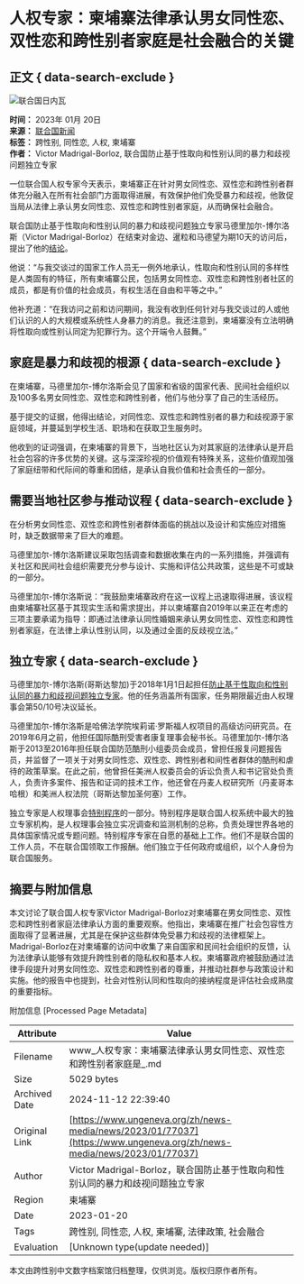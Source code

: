 # 人权专家：柬埔寨法律承认男女同性恋、双性恋和跨性别者家庭是社会融合的关键

## 正文 { data-search-exclude }


![联合国日内瓦](https://www.un.org/sites/default/files/styles/un_section_hero/theme/un_geneva_theme/images/banner.jpg?itok=30aauOz7)

**时间：** 2023年 01月 20日  
**来源：** [联合国新闻](https://news.un.org/feed/view/zh/story/2023/01/1114352)  
**标签：** 跨性别, 同性恋, 人权, 柬埔寨  
**作者：** Victor Madrigal-Borloz, 联合国防止基于性取向和性别认同的暴力和歧视问题独立专家  

一位联合国人权专家今天表示，柬埔寨正在针对男女同性恋、双性恋和跨性别者群体充分融入在所有社会部门方面取得进展，有效保护他们免受暴力和歧视，他敦促当局从法律上承认男女同性恋、双性恋和跨性别者家庭，从而确保社会融合。

联合国防止基于性取向和性别认同的暴力和歧视问题独立专家马德里加尔-博尔洛斯（Victor Madrigal-Borloz）在结束对金边、暹粒和马德望为期10天的访问后，提出了他的[结论](https://www.ohchr.org/sites/default/files/documents/issues/sexualorientation/cfi-visitcambodia/2023-01-19/Cambodia-End-of-mission-statement_IE-SOGI-20Jan2023-EN.docx)。

他说：“与我交谈过的国家工作人员无一例外地承认，性取向和性别认同的多样性是人类固有的特征，所有柬埔寨公民，包括男女同性恋、双性恋和跨性别者社区的成员，都是有价值的社会成员，有权生活在自由和平等之中。”

他补充道：“在我访问之前和访问期间，我没有收到任何针对与我交谈过的人或他们认识的人的大规模或系统性人身暴力的消息。我还注意到，柬埔寨没有立法明确将性取向或性别认同定为犯罪行为。这个开端令人鼓舞。”

## 家庭是暴力和歧视的根源 { data-search-exclude }

在柬埔寨，马德里加尔-博尔洛斯会见了国家和省级的国家代表、民间社会组织以及100多名男女同性恋、双性恋和跨性别者，他们与他分享了自己的生活经历。

基于提交的证据，他得出结论，对同性恋、双性恋和跨性别者的暴力和歧视源于家庭领域，并蔓延到学校生活、职场和在获取卫生服务时。

他收到的证词强调，在柬埔寨的背景下，当地社区认为对其家庭的法律承认是开启社会包容的许多优势的关键。这与深深珍视的价值观有特殊关系，这些价值观加强了家庭纽带和代际间的尊重和团结，是承认自我价值和社会责任的一部分。

## 需要当地社区参与推动议程 { data-search-exclude }

在分析男女同性恋、双性恋和跨性别者群体面临的挑战以及设计和实施应对措施时，缺乏数据带来了巨大的难题。

马德里加尔-博尔洛斯建议采取包括调查和数据收集在内的一系列措施，并强调有关社区和民间社会组织需要充分参与设计、实施和评估公共政策，这些是不可或缺的一部分。

马德里加尔-博尔洛斯说：“我鼓励柬埔寨政府在这一议程上迅速取得进展，该议程由柬埔寨社区基于其现实生活和需求提出，并以柬埔寨自2019年以来正在考虑的三项主要承诺为指导：即通过法律承认同性婚姻来承认男女同性恋、双性恋和跨性别者家庭，在法律上承认性别认同，以及通过全面的反歧视立法。”

## 独立专家 { data-search-exclude }

马德里加尔-博尔洛斯(哥斯达黎加)于2018年1月1日起担任[防止基于性取向和性别认同的暴力和歧视问题独立专家](https://www.ohchr.org/zh/special-procedures/ie-sexual-orientation-and-gender-identity)。他的任务涵盖所有国家，任务期限最近由人权理事会第50/10号决议延长。

马德里加尔-博尔洛斯是哈佛法学院埃莉诺·罗斯福人权项目的高级访问研究员。在2019年6月之前，他担任国际酷刑受害者康复理事会秘书长。马德里加尔-博尔洛斯于2013至2016年担任联合国防范酷刑小组委员会成员，曾担任报复问题报告员，并监督了一项关于对男女同性恋、双性恋、跨性别者和间性者群体的酷刑和虐待的政策草案。在此之前，他曾担任美洲人权委员会的诉讼负责人和书记官处负责人，负责许多案件、报告和证词的技术工作，他还曾在丹麦人权研究所（丹麦哥本哈根）和美洲人权法院（哥斯达黎加圣何塞）工作。

独立专家是人权理事会[特别程序](https://www.ohchr.org/zh/special-procedures-human-rights-council)的一部分。特别程序是联合国人权系统中最大的独立专家机构，是人权理事会独立实况调查和监测机制的总称，负责处理世界各地的具体国家情况或专题问题。特别程序专家在自愿的基础上工作。他们不是联合国的工作人员，不在联合国领取工作报酬。他们独立于任何政府或组织，以个人身份为联合国服务。

## 摘要与附加信息

<!-- tcd_abstract -->
本文讨论了联合国人权专家Victor Madrigal-Borloz对柬埔寨在男女同性恋、双性恋和跨性别者家庭法律承认方面的重要观察。他指出，柬埔寨在推广社会包容性方面取得了显著进展，尤其是在保护这些群体免受暴力和歧视的法律框架上。Madrigal-Borloz在对柬埔寨的访问中收集了来自国家和民间社会组织的反馈，认为法律承认能够有效提升跨性别者的隐私权和基本人权。柬埔寨政府被鼓励通过法律手段提升对男女同性恋、双性恋和跨性别者的尊重，并推动社群参与政策设计和实施。他的报告中也提到，社会对性别认同和性取向的接纳程度是评估社会成熟度的重要指标。
<!-- tcd_abstract_end -->

附加信息 [Processed Page Metadata]

| Attribute       | Value                                  |
|-----------------|----------------------------------------|
| Filename        | www_人权专家：柬埔寨法律承认男女同性恋、双性恋和跨性别者家庭是_.md                             |
| Size            | 5029 bytes                           |
| Archived Date   | 2024-11-12 22:39:40                             |
| Original Link   | [https://www.ungeneva.org/zh/news-media/news/2023/01/77037](https://www.ungeneva.org/zh/news-media/news/2023/01/77037)                       |
| Author          | Victor Madrigal-Borloz，联合国防止基于性取向和性别认同的暴力和歧视问题独立专家                               |
| Region          | 柬埔寨                               |
| Date            | 2023-01-20                                 |
| Tags            | 跨性别, 同性恋, 人权, 柬埔寨, 法律政策, 社会融合                                 |
| Evaluation            | [Unknown type(update needed)]                                 |
<!-- tcd_table_end -->

本文由跨性别中文数字档案馆归档整理，仅供浏览。版权归原作者所有。
